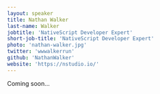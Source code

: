 ```yaml
---
layout: speaker
title: Nathan Walker
last-name: Walker
jobtitle: 'NativeScript Developer Expert'
short-job-title: 'NativeScript Developer Expert'
photo: 'nathan-walker.jpg'
twitter: 'wwwalkerrun'
github: 'NathanWalker'
website: 'https://nstudio.io/'
---
```


Coming soon...
